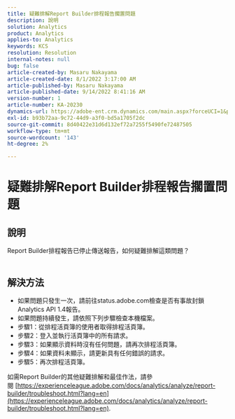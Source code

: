 ```yaml
---
title: 疑難排解Report Builder排程報告擱置問題
description: 說明
solution: Analytics
product: Analytics
applies-to: Analytics
keywords: KCS
resolution: Resolution
internal-notes: null
bug: false
article-created-by: Masaru Nakayama
article-created-date: 8/1/2022 3:17:00 AM
article-published-by: Masaru Nakayama
article-published-date: 9/14/2022 8:41:16 AM
version-number: 1
article-number: KA-20230
dynamics-url: https://adobe-ent.crm.dynamics.com/main.aspx?forceUCI=1&pagetype=entityrecord&etn=knowledgearticle&id=bd999166-4811-ed11-b83d-00224808629f
exl-id: b93b72aa-9c72-44d9-a3f0-bd5a1705f2dc
source-git-commit: 8d40422e31d6d132ef72a7255f5490fe72487505
workflow-type: tm+mt
source-wordcount: '143'
ht-degree: 2%

---
```


# 疑難排解Report Builder排程報告擱置問題

## 說明

Report Builder排程報告已停止傳送報告，如何疑難排解這類問題？
<br> 

## 解決方法


- 如果問題只發生一次，請前往status.adobe.com檢查是否有事故封鎖Analytics API 1.4報告。
- 如果問題持續發生，請依照下列步驟檢查本機檔案。
- 步驟1：從排程活頁簿的使用者取得排程活頁簿。
- 步驟2：登入並執行活頁簿中的所有請求。
- 步驟3：如果顯示資料時沒有任何問題，請再次排程活頁簿。
- 步驟4：如果資料未顯示，請更新具有任何錯誤的請求。
- 步驟5：再次排程活頁簿。


如需Report Builder的其他疑難排解和最佳作法，請參閱 [https://experienceleague.adobe.com/docs/analytics/analyze/report-builder/troubleshoot.html?lang=en](https://experienceleague.adobe.com/docs/analytics/analyze/report-builder/troubleshoot.html?lang=en).
